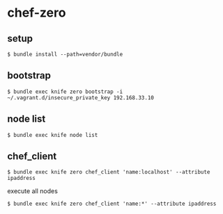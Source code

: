 # chef-zero

## setup

    $ bundle install --path=vendor/bundle

## bootstrap

    $ bundle exec knife zero bootstrap -i ~/.vagrant.d/insecure_private_key 192.168.33.10

## node list

    $ bundle exec knife node list

## chef_client

    $ bundle exec knife zero chef_client 'name:localhost' --attribute ipaddress

execute all nodes

    $ bundle exec knife zero chef_client 'name:*' --attribute ipaddress
